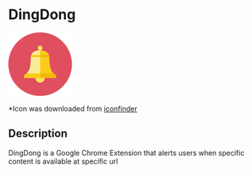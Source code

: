 # DingDong

![ding-dong-logo](https://github.com/seokhoonlee/ding-dong/blob/master/icon/icon128.png)

*Icon was downloaded from [iconfinder](https://www.iconfinder.com/icons/379536/bell_icon#size=128)

## Description
DingDong is a Google Chrome Extension that alerts users when specific content is available at specific url
